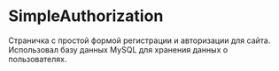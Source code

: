 # SimpleAuthorization
Страничка с простой формой регистрации и авторизации для сайта. Использовал базу данных MySQL для хранения данных о пользователях.
